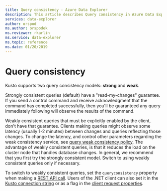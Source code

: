 ```yaml
---
title: Query consistency - Azure Data Explorer
description: This article describes Query consistency in Azure Data Explorer.
services: data-explorer
author: orspod
ms.author: orspodek
ms.reviewer: rkarlin
ms.service: data-explorer
ms.topic: reference
ms.date: 01/20/2019
---
```

# Query consistency

Kusto supports two query consistency models: **strong** and **weak**.

Strongly consistent queries (default) have a "read-my-changes" guarantee. 
If you send a control command and receive acknowledgment that the command has completed successfully, then you'll be guaranteed any query immediately following will observe the results of the command.

Weakly consistent queries that must be explicitly enabled by the client,
don't have that guarantee. Clients making queries might observe some latency
(usually 1-2 minutes) between changes and queries reflecting those changes. To change the latency, and control other parameters regarding the weak consistency service, see [query weak consistency policy](../management/query-weak-consistency-policy.md).
The advantage of weakly consistent queries, is that it reduces the load on the cluster node that handles database changes. In general, we recommend that you first try the strongly consistent model. Switch to using weakly consistent queries only if necessary.

To switch to weakly consistent queries, set the `queryconsistency` property when making a [REST API call](../api/rest/request.md). Users of the
.NET client can also set it in the [Kusto connection string](../api/connection-strings/kusto.md) or as a flag in the [client request properties](../api/netfx/request-properties.md).
